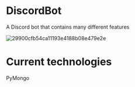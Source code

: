 # DiscordBot
A Discord bot that contains many different features

![29900cfb54ca11193e4188b08e479e2e](https://user-images.githubusercontent.com/57853013/72458456-41614980-378e-11ea-914a-8be9c2ac925a.jpg)



# Current technologies
PyMongo
